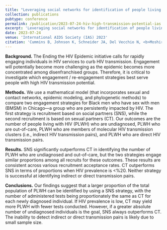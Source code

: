 ```yaml
---
title: "Leveraging social networks for identification of people living with HIV and high transmission potential"
collection: publications
pubtype: conference
permalink: /publication/2023-07-24-hiv-high-transmission-potential-ias
excerpt: 'Leveraging social networks for identification of people living with HIV and high transmission potential'
date: 2023-07-24
venue: 'International AIDS Society (IAS) 2023'
citation: 'Cummins B, Johnson K, Schneider JA, Del Vecchio N, <b>Moshiri N</b>, Wertheim JO, Goyal R, Skaathun B (2023). "Leveraging social networks for identification of people living with HIV and high transmission potential." <i>International AIDS Society (IAS) 2023</i>. Poster.'
---
```

**Background.** The Ending the HIV Epidemic initiative calls for rapidly engaging individuals in HIV services to curb HIV transmission. Engagement will potentially become more challenging as the epidemic becomes more concentrated among disenfranchised groups. Therefore, it is critical to investigate which engagement / re-engagement strategies best serve people with high HIV transmission potential.

**Methods.** We use a mathematical model (that incorporates sexual and contact networks, epidemic modeling, and phylogenetic methods) to compare two engagement strategies for Black men who have sex with men (BMSM) in Chicago—a group who are persistently impacted by HIV. The first strategy is recruitment based on social partners (SNS), while the second recruitment is based on sexual partners (CT). Our outcomes are the number of people living with HIV (PLWH) who are undiagnosed, PLWH who are out-of-care, PLWH who are members of molecular HIV transmission clusters (i.e., indirect HIV transmission pairs), and PLWH who are direct HIV transmission pairs.

**Results.** SNS significantly outperforms CT in identifying the number of PLWH who are undiagnosed and out-of-care, but the two strategies engage similar proportions among all recruits for these outcomes. These results are consistent across various recruitment acceptance rates. CT outperforms SNS in terms of proportions when HIV prevalence is <%20. Neither strategy is successful at identifying indirect or direct transmission pairs.

**Conclusions.** Our findings suggest that a larger proportion of the total population of PLWH can be identified by using a SNS strategy, with the number of administered tests being proportionately the same as CT for each newly diagnosed individual. If HIV prevalence is low, CT may yield more PLWH with fewer tests conducted. However, if a greater absolute number of undiagnosed individuals is the goal, SNS always outperforms CT. The inability to detect indirect or direct transmission pairs is likely due to small sample size.
